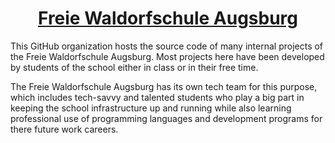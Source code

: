 <h1 align='center'>
  <a href="https://waldorf-augsburg.de/">Freie Waldorfschule Augsburg</a>
</h1>

This GitHub organization hosts the source code of many internal projects of the Freie Waldorfschule Augsburg. 
Most projects here have been developed by students of the school either in class or in their free time.

The Freie Waldorfschule Augsburg has its own tech team for this purpose, which includes tech-savvy and talented students who play a big part in keeping the school infrastructure up and running while also learning professional use of programming languages and development programs for there future work careers.
